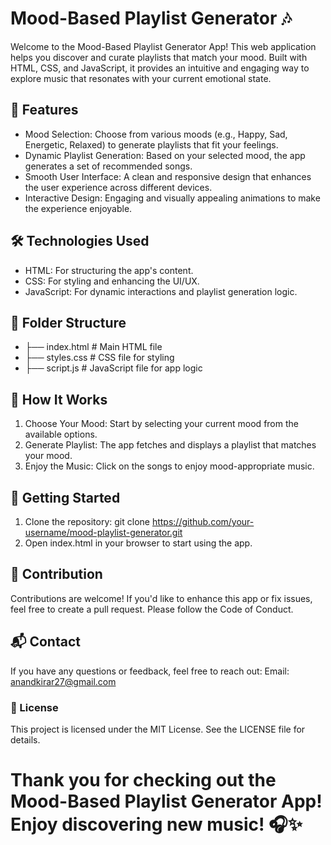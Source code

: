 # Mood-Based Playlist Generator 🎶
Welcome to the Mood-Based Playlist Generator App! This web application helps you discover and curate playlists that match your mood. Built with HTML, CSS, and JavaScript,
it provides an intuitive and engaging way to explore music that resonates with your current emotional state.

## 🚀 Features
- Mood Selection: Choose from various moods (e.g., Happy, Sad, Energetic, Relaxed) to generate playlists that fit your feelings.
- Dynamic Playlist Generation: Based on your selected mood, the app generates a set of recommended songs.
- Smooth User Interface: A clean and responsive design that enhances the user experience across different devices.
- Interactive Design: Engaging and visually appealing animations to make the experience enjoyable.

## 🛠️ Technologies Used
- HTML: For structuring the app's content.
- CSS: For styling and enhancing the UI/UX.
- JavaScript: For dynamic interactions and playlist generation logic.

## 📂 Folder Structure
- ├── index.html         # Main HTML file
- ├── styles.css         # CSS file for styling
- ├── script.js          # JavaScript file for app logic

## 🌟 How It Works
1. Choose Your Mood: Start by selecting your current mood from the available options.
2. Generate Playlist: The app fetches and displays a playlist that matches your mood.
3. Enjoy the Music: Click on the songs to enjoy mood-appropriate music.

## 🚀 Getting Started
1. Clone the repository:
git clone https://github.com/your-username/mood-playlist-generator.git
2. Open index.html in your browser to start using the app.

## 🤝 Contribution
Contributions are welcome! If you'd like to enhance this app or fix issues, feel free to create a pull request. Please follow the Code of Conduct.

## 📬 Contact
If you have any questions or feedback, feel free to reach out:
Email: anandkirar27@gmail.com

### 📜 License
This project is licensed under the MIT License. See the LICENSE file for details.

# Thank you for checking out the Mood-Based Playlist Generator App! Enjoy discovering new music! 🎧✨
